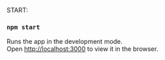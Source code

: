 START:

### `npm start`

Runs the app in the development mode.<br />
Open [http://localhost:3000](http://localhost:3000) to view it in the browser.
